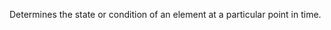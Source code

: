 Determines the state or condition of an element at a particular point in time.

<!-- end of short definition -->

